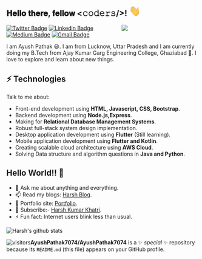 
<h2> 𝐇𝐞𝐥𝐥𝐨 𝐭𝐡𝐞𝐫𝐞, 𝐟𝐞𝐥𝐥𝐨𝐰 <𝚌𝚘𝚍𝚎𝚛𝚜/>! <img src="https://raw.githubusercontent.com/ABSphreak/ABSphreak/master/gifs/Hi.gif" width="30px"></h2>

<img align='right' src='https://user-images.githubusercontent.com/5713670/87202985-820dcb80-c2b6-11ea-9f56-7ec461c497c3.gif' width='200"'>

[![Twitter Badge](https://img.shields.io/badge/-@Twitter-1ca0f1?style=flat-square&labelColor=1ca0f1&logo=twitter&logoColor=white&link=https://twitter.com/Harshkhatri24)](https://twitter.com/Harshkhatri24) [![Linkedin Badge](https://img.shields.io/badge/-harshkumarkhatri-blue?style=flat-square&logo=Linkedin&logoColor=white&link=https://www.linkedin.com/in/harshkumarkhatri/)](https://www.linkedin.com/in/harshkumarkhatri/) [![Medium Badge](https://img.shields.io/badge/-@mailharshkhatri-03a57a?style=flat-square&labelColor=000000&logo=Medium&link=https://medium.com/@mailharshkhatri/)](https://medium.com/harsh-kumar-khatri)
[![Gmail Badge](https://img.shields.io/badge/-mailharshkhatri@gmail.com-c14438?style=flat-square&logo=Gmail&logoColor=white&link=mailto:mailharshkhatri@gmail.com)](mailto:payush260@gmail.com)

I am Ayush Pathak 😃. I am from Lucknow, Uttar Pradesh and I am currently doing my B.Tech from Ajay Kumar Garg Engineering College, Ghaziabad 🏫. I love to explore and learn about new things.
## ⚡ Technologies
Talk to me about:
- Front-end development using **HTML, Javascript, CSS, Bootstrap**.
- Backend development using **Node.js,Express**.
- Making for **Relational Database Management Systems**.
- Robust full-stack system design implementation.
- Desktop application development using **Flutter** (Still learning).
- Mobile application development using **Flutter and Kotlin**.
- Creating scalable cloud architecture using **AWS Cloud**.
- Solving Data structure and algorithm questions in **Java and Python**.
## Hello World!! 🤔
- 💬 Ask me about anything and everything.
- 📫 Read my blogs: [Harsh Blog](https://medium.com/harsh-kumar-khatri).
- 🎯 Portfolio site: [Portfolio](https://harshkumarkhatri.github.io/Portfolio-Site/index.html).
- 🔔 Subscribe:- [Harsh Kumar Khatri](https://www.youtube.com/channel/UCKNtMU9M559bmXxKoT6YeJw).
- ⚡ Fun fact: Internet users blink less than usual.

![Harsh's github stats](https://github-readme-stats.vercel.app/api?username=harshkumarkhatri&hide=["issues"]&show_icons=true)

![visitors](https://visitor-badge.glitch.me/badge?page_id=harshkumarkhatri.harshkumarkhatri)**AyushPathak7074/AyushPathak7074** is a ✨ _special_ ✨ repository because its `README.md` (this file) appears on your GitHub profile.


